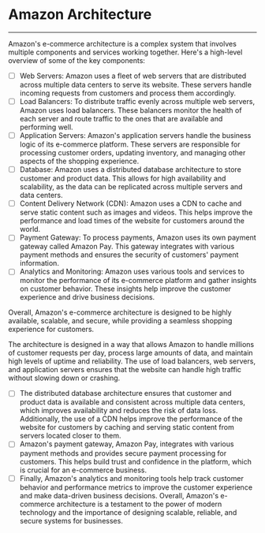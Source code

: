 # Amazon Architecture
---
Amazon's e-commerce architecture is a complex system that involves multiple components and services working together. Here's a high-level overview of some of the key components:

- [ ] Web Servers: Amazon uses a fleet of web servers that are distributed across multiple data centers to serve its website. These servers handle incoming requests from customers and process them accordingly.
- [ ] Load Balancers: To distribute traffic evenly across multiple web servers, Amazon uses load balancers. These balancers monitor the health of each server and route traffic to the ones that are available and performing well.
- [ ] Application Servers: Amazon's application servers handle the business logic of its e-commerce platform. These servers are responsible for processing customer orders, updating inventory, and managing other aspects of the shopping experience.
- [ ] Database: Amazon uses a distributed database architecture to store customer and product data. This allows for high availability and scalability, as the data can be replicated across multiple servers and data centers.
- [ ] Content Delivery Network (CDN): Amazon uses a CDN to cache and serve static content such as images and videos. This helps improve the performance and load times of the website for customers around the world.
- [ ] Payment Gateway: To process payments, Amazon uses its own payment gateway called Amazon Pay. This gateway integrates with various payment methods and ensures the security of customers' payment information.
- [ ] Analytics and Monitoring: Amazon uses various tools and services to monitor the performance of its e-commerce platform and gather insights on customer behavior. These insights help improve the customer experience and drive business decisions.

Overall, Amazon's e-commerce architecture is designed to be highly available, scalable, and secure, while providing a seamless shopping experience for customers.

The architecture is designed in a way that allows Amazon to handle millions of customer requests per day, process large amounts of data, and maintain high levels of uptime and reliability. The use of load balancers, web servers, and application servers ensures that the website can handle high traffic without slowing down or crashing.

- [ ] The distributed database architecture ensures that customer and product data is available and consistent across multiple data centers, which improves availability and reduces the risk of data loss. Additionally, the use of a CDN helps improve the performance of the website for customers by caching and serving static content from servers located closer to them.
- [ ] Amazon's payment gateway, Amazon Pay, integrates with various payment methods and provides secure payment processing for customers. This helps build trust and confidence in the platform, which is crucial for an e-commerce business.
- [ ] Finally, Amazon's analytics and monitoring tools help track customer behavior and performance metrics to improve the customer experience and make data-driven business decisions. Overall, Amazon's e-commerce architecture is a testament to the power of modern technology and the importance of designing scalable, reliable, and secure systems for businesses.
